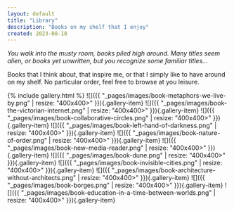 ```yaml
---
layout: default
title: "Library"
description: "Books on my shelf that I enjoy"
created: 2023-08-18
---
```


*You walk into the musty room, books piled high around. Many titles seem alien, or books yet unwritten, but you recognize some familiar titles...*

Books that I think about, that inspire me, or that I simply like to have around on my shelf. No particular order, feel free to browse at you leisure.

{% include gallery.html %}
![]({{ "_pages/images/book-metaphors-we-live-by.png" | resize: "400x400>" }}){.gallery-item}
![]({{ "_pages/images/book-the-victorian-internet.png" | resize: "400x400>" }}){.gallery-item}
![]({{ "_pages/images/book-collaborative-circles.png" | resize: "400x400>" }}){.gallery-item}
![]({{ "_pages/images/book-left-hand-of-darkness.png" | resize: "400x400>" }}){.gallery-item}
![]({{ "_pages/images/book-nature-of-order.png" | resize: "400x400>" }}){.gallery-item}
![]({{ "_pages/images/book-new-media-reader.png" | resize: "400x400>" }}){.gallery-item}
![]({{ "_pages/images/book-dune.png" | resize: "400x400>" }}){.gallery-item}
![]({{ "_pages/images/book-invisible-cities.png" | resize: "400x400>" }}){.gallery-item}
![]({{ "_pages/images/book-architecture-without-architects.png" | resize: "400x400>" }}){.gallery-item}
![]({{ "_pages/images/book-borges.png" | resize: "400x400>" }}){.gallery-item}
![]({{ "_pages/images/book-education-in-a-time-between-worlds.png" | resize: "400x400>" }}){.gallery-item}